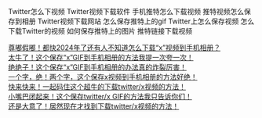 Twitter怎么下视频
Twitter视频下载软件
手机推特怎么下载视频
推特视频怎么保存到相册
Twitter视频下载网站
怎么保存推特上的gif
Twitter上怎么保存视频
怎么下载Twitter的视频
如何保存推特上的图片
推特链接下载视频

[尊嘟假嘟！都快2024年了还有人不知道怎么下载“x”视频到手机相册？](https://www.sohu.com/a/732416101_121319595)<br>
[太牛了！这个保存“x”GIF到手机相册的方法我提一次夸一次！](https://www.sohu.com/a/732942955_121319595)<br>
[绝绝子！这个保存“x”GIF到手机相册的办法真的炸裂厉害！](https://www.sohu.com/a/734721161_121319595)<br>
[一个字，绝！两个字，这个保存x视频到手机相册的方法好绝！](https://www.sohu.com/a/735598364_121319595)<br>
[快来快来！一起码住这个超牛的下载twitter/x视频的方法！](https://www.sohu.com/a/788628487_121319595)<br>
[小嘴巴闭起来！这个保存twitter/x GIF的方法我只告诉你们！](https://www.sohu.com/a/802522157_121319595)<br>
[还是大意了！居然现在才找到下载twitter/x视频的方法！](https://www.sohu.com/a/806262737_121319595)<br>
